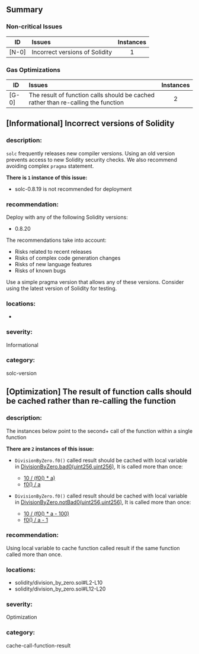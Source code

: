 ## Summary 

### Non-critical Issues

|ID|Issues|Instances|
|---|:---|:---:|
| [N-0] | Incorrect versions of Solidity | 1 |


### Gas Optimizations

|ID|Issues|Instances|
|---|:---|:---:|
| [G-0] | The result of function calls should be cached rather than re-calling the function | 2 |



## [Informational] Incorrect versions of Solidity

### description:

`solc` frequently releases new compiler versions. Using an old version prevents access to new Solidity security checks.
We also recommend avoiding complex `pragma` statement.

**There is `1` instance of this issue:**

- solc-0.8.19 is not recommended for deployment


### recommendation:

Deploy with any of the following Solidity versions:
- 0.8.20

The recommendations take into account:
- Risks related to recent releases
- Risks of complex code generation changes
- Risks of new language features
- Risks of known bugs

Use a simple pragma version that allows any of these versions.
Consider using the latest version of Solidity for testing.

### locations:
- 

### severity:
Informational

### category:
solc-version

## [Optimization] The result of function calls should be cached rather than re-calling the function

### description:

The instances below point to the second+ call of the function within a single function


**There are `2` instances of this issue:**

- `DivisionByZero.f0()` called result should be cached with local variable in [DivisionByZero.bad0(uint256,uint256)](solidity/division_by_zero.sol#L2-L10), It is called more than once:
	- [10 / (f0() * a)](solidity/division_by_zero.sol#L9)
	- [f0() / a](solidity/division_by_zero.sol#L5)

- `DivisionByZero.f0()` called result should be cached with local variable in [DivisionByZero.notBad0(uint256,uint256)](solidity/division_by_zero.sol#L12-L20), It is called more than once:
	- [10 / (f0() * a - 100)](solidity/division_by_zero.sol#L19)
	- [f0() / a - 1](solidity/division_by_zero.sol#L15)


### recommendation:

Using local variable to cache function called result if the same function called more than once.


### locations:
- solidity/division_by_zero.sol#L2-L10
- solidity/division_by_zero.sol#L12-L20

### severity:
Optimization

### category:
cache-call-function-result
